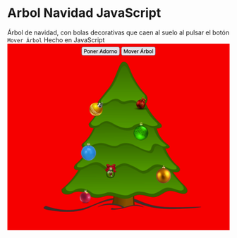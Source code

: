 # Arbol Navidad JavaScript
Árbol de navidad, con bolas decorativas que caen al suelo al pulsar el botón ```Mover Árbol```
Hecho en JavaScript
![Árbol](./Arbol.png)
